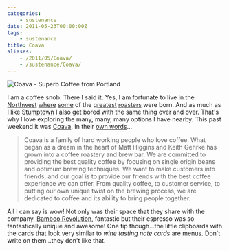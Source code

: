 ```yaml
---
categories:
    - sustenance
date: 2011-05-23T00:00:00Z
tags:
    - sustenance
title: Coava
aliases: 
    - /2011/05/Coava/
    - /sustenance/Coava/
---
```


![Coava - Superb Coffee from Portland](/uploads/2011/05/Coava.jpg)

I am a coffee snob. There I said it.  Yes, I am fortunate to live in the [Northwest][extracto] [where][courier] [some][heart] of the [greatest][rist] [roasters][sterling] were born. And as much as I like [Stumptown][] I also get bored with the same thing over and over. That's why I love exploring the many, many, many options I have nearby. 	This past weekend it was [Coava][]. In their [own words][word]... 

>Coava is a family of hard working people who love coffee.  What began as a dream in the heart of Matt Higgins and Keith Gehrke has grown into a coffee roastery and brew bar. We are committed to providing the best quality coffee by focusing on single origin beans and optimum brewing techniques.  We want to make customers into friends, and our goal is to provide our friends with the best coffee experience we can offer.  From quality coffee, to customer service, to putting our own unique twist on the brewing process, we are dedicated to coffee and its ability to bring people together. 

All I can say is wow! Not only was their space that they share with the company, [Bamboo Revolution][bamboo], fantastic but their espresso was so fantastically unique and awesome! One tip though...the little clipboards with the cards that look very similar to _wine tasting note cards_ are menus. Don't write on them...they don't like that.

[coava]: http://coava.myshopify.com/ "Coava Coffee Roasters - Portland, OR"
[courier]: http://couriercoffeeroasters.com "Courier Coffee Roasters - Portland, OR"
[extracto]: http://extractocoffeehouse.com "Extracto CoffeeHouse and Roastery - Portland, OR"
[heart]: http://heartroasters.com/ "Heart Coffee Roasters - Portland, OR"
[rist]: http://ristrettoroasters.com/ "RISTRETTO ROASTERS - Portland, OR"
[sterling]: http://sterlingcoffeeroasters.com/ "Sterling Coffee Roasters - Portland, OR"
[stumptown]: http://www.stumptowncoffee.com/ "Stumptown Coffee Roasters - Portland, OR"
[word]: http://coava.myshopify.com/pages/about "All About Coava"
[bamboo]: http://bamboorevolution.com/ "Bamboo Revolution"